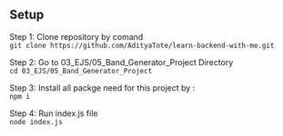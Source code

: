 
## Setup 
Step 1: Clone repository by comand  
`git clone https://github.com/AdityaTote/learn-backend-with-me.git`    

Step 2: Go to 03_EJS/05_Band_Generator_Project Directory  
`cd 03_EJS/05_Band_Generator_Project`  

Step 3: Install all packge need for this project by :  
`npm i `  

Step 4: Run index.js file   
`node index.js`